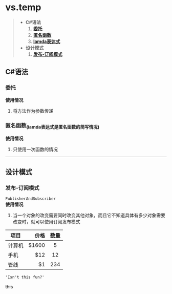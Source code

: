 ﻿# vs.temp
> * **C#语法**
>	1. **[委托](#委托)**
>	2. **[匿名函数](#匿名函数lamda表达式是匿名函数的简写情况)**
>	3. **[lamda表达式](#匿名函数lamda表达式是匿名函数的简写情况)**
> * **设计模式**
>	1. **[发布-订阅模式](#发布-订阅模式)**

## C#语法
### 委托
**使用情况**
1. 将方法作为参数传递
### 匿名函数<sub>(lamda表达式是匿名函数的简写情况)</sub>
**使用情况**
1. 只使用一次函数的情况
***
## 设计模式
### 发布-订阅模式
`PublisherAndSubscriber`</br>
**使用情况**
1. 当一个对象的改变需要同时改变其他对象，而且它不知道具体有多少对象需要改变时，就可以使用订阅发布模式

| 项目        | 价格   |  数量  |
| --------   | -----:  | :----:  |
| 计算机     | \$1600 |   5     |
| 手机        |   \$12   |   12   |
| 管线        |    \$1    |  234  |

`'Isn't this fun?'`

 ~~this~~
